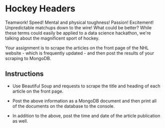 # Hockey Headers

Teamwork! Speed! Mental and physical toughness! Passion! Excitement! Unpredictable matchups down to the wire! What could be better? While these terms could easily be applied to a data science hackathon, we're talking about the magnificent sport of hockey.

Your assignment is to scrape the articles on the front page of the NHL website - which is frequently updated - and then post the results of your scraping to MongoDB.

## Instructions

* Use Beautiful Soup and requests to scrape the title and heading of each article on the front page.

* Post the above information as a MongoDB document and then print all of the documents on the database to the console.

* In addition to the above, post the time and date of the article publication as well.
